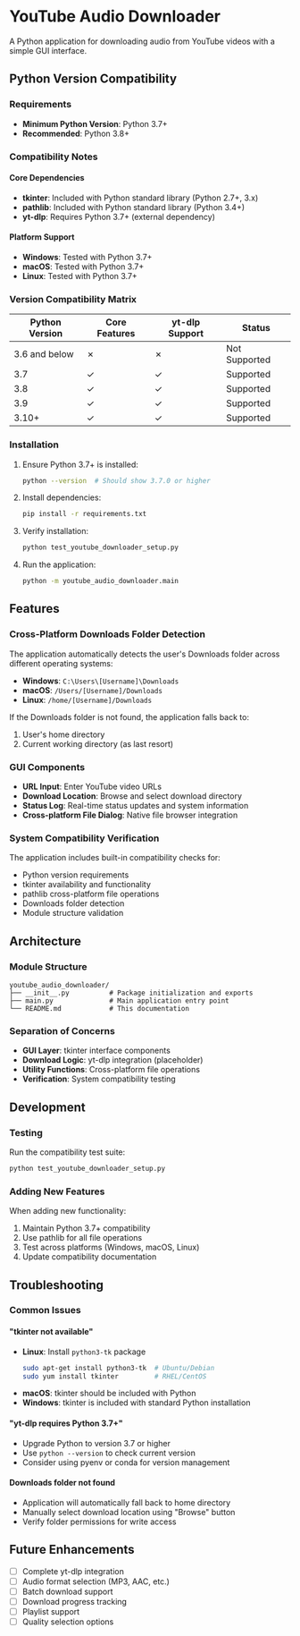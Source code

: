 # YouTube Audio Downloader

A Python application for downloading audio from YouTube videos with a simple GUI interface.

## Python Version Compatibility

### Requirements

- **Minimum Python Version**: Python 3.7+
- **Recommended**: Python 3.8+

### Compatibility Notes

#### Core Dependencies
- **tkinter**: Included with Python standard library (Python 2.7+, 3.x)
- **pathlib**: Included with Python standard library (Python 3.4+)
- **yt-dlp**: Requires Python 3.7+ (external dependency)

#### Platform Support
- **Windows**: Tested with Python 3.7+
- **macOS**: Tested with Python 3.7+ 
- **Linux**: Tested with Python 3.7+

### Version Compatibility Matrix

| Python Version | Core Features | yt-dlp Support | Status |
|---------------|---------------|----------------|---------|
| 3.6 and below | ✗ | ✗ | Not Supported |
| 3.7 | ✓ | ✓ | Supported |
| 3.8 | ✓ | ✓ | Supported |
| 3.9 | ✓ | ✓ | Supported |
| 3.10+ | ✓ | ✓ | Supported |

### Installation

1. Ensure Python 3.7+ is installed:
   ```bash
   python --version  # Should show 3.7.0 or higher
   ```

2. Install dependencies:
   ```bash
   pip install -r requirements.txt
   ```

3. Verify installation:
   ```bash
   python test_youtube_downloader_setup.py
   ```

4. Run the application:
   ```bash
   python -m youtube_audio_downloader.main
   ```

## Features

### Cross-Platform Downloads Folder Detection

The application automatically detects the user's Downloads folder across different operating systems:

- **Windows**: `C:\Users\[Username]\Downloads`
- **macOS**: `/Users/[Username]/Downloads`  
- **Linux**: `/home/[Username]/Downloads`

If the Downloads folder is not found, the application falls back to:
1. User's home directory
2. Current working directory (as last resort)

### GUI Components

- **URL Input**: Enter YouTube video URLs
- **Download Location**: Browse and select download directory
- **Status Log**: Real-time status updates and system information
- **Cross-platform File Dialog**: Native file browser integration

### System Compatibility Verification

The application includes built-in compatibility checks for:

- Python version requirements
- tkinter availability and functionality
- pathlib cross-platform file operations
- Downloads folder detection
- Module structure validation

## Architecture

### Module Structure

```
youtube_audio_downloader/
├── __init__.py          # Package initialization and exports
├── main.py              # Main application entry point
└── README.md            # This documentation
```

### Separation of Concerns

- **GUI Layer**: tkinter interface components
- **Download Logic**: yt-dlp integration (placeholder)
- **Utility Functions**: Cross-platform file operations
- **Verification**: System compatibility testing

## Development

### Testing

Run the compatibility test suite:
```bash
python test_youtube_downloader_setup.py
```

### Adding New Features

When adding new functionality:

1. Maintain Python 3.7+ compatibility
2. Use pathlib for all file operations
3. Test across platforms (Windows, macOS, Linux)
4. Update compatibility documentation

## Troubleshooting

### Common Issues

#### "tkinter not available"
- **Linux**: Install `python3-tk` package
  ```bash
  sudo apt-get install python3-tk  # Ubuntu/Debian
  sudo yum install tkinter         # RHEL/CentOS
  ```
- **macOS**: tkinter should be included with Python
- **Windows**: tkinter is included with standard Python installation

#### "yt-dlp requires Python 3.7+"
- Upgrade Python to version 3.7 or higher
- Use `python --version` to check current version
- Consider using pyenv or conda for version management

#### Downloads folder not found
- Application will automatically fall back to home directory
- Manually select download location using "Browse" button
- Verify folder permissions for write access

## Future Enhancements

- [ ] Complete yt-dlp integration
- [ ] Audio format selection (MP3, AAC, etc.)
- [ ] Batch download support  
- [ ] Download progress tracking
- [ ] Playlist support
- [ ] Quality selection options
